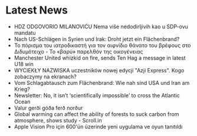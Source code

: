 # Latest News
-  HDZ ODGOVORIO MILANOVIĆU Nema više nedodirljivih kao u SDP-ovu mandatu
-  Nach US-Schlägen in Syrien und Irak: Droht jetzt ein Flächenbrand?
-  Το πόρισμα του ιατροδικαστή για τον αιφνίδιο θάνατο του βρέφους στο Διδυμότειχο - Το «βαρύ» παρελθόν της οικογένειας
-  Manchester United whizkid on fire, sends Ten Hag a message in latest U18 win
-  WYCIEKŁY NAZWISKA uczestników nowej edycji "Azji Express". Kogo zobaczymy na ekranach?
-  Vom Schlagabtausch zum Flächenbrand: Wie nah sind USA und Iran am Krieg?
-  Newsletter: No, it isn’t ‘scientifically impossible’ to cross the Atlantic Ocean
-  Valur gerði góða ferð norður
-  Global warming can affect the ability of forests to suck carbon from atmosphere, shows study - Scroll.in
-  Apple Vision Pro için 600'ün üzerinde yeni uygulama ve oyun tanıtıldı

